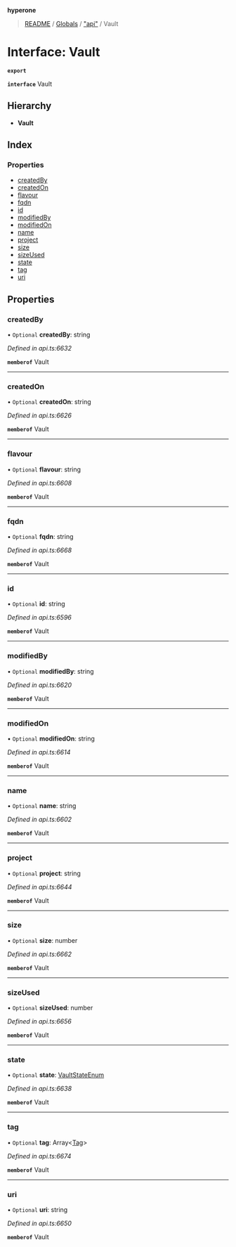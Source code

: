 **hyperone**

> [README](../README.md) / [Globals](../globals.md) / ["api"](../modules/_api_.md) / Vault

# Interface: Vault

**`export`** 

**`interface`** Vault

## Hierarchy

* **Vault**

## Index

### Properties

* [createdBy](_api_.vault.md#createdby)
* [createdOn](_api_.vault.md#createdon)
* [flavour](_api_.vault.md#flavour)
* [fqdn](_api_.vault.md#fqdn)
* [id](_api_.vault.md#id)
* [modifiedBy](_api_.vault.md#modifiedby)
* [modifiedOn](_api_.vault.md#modifiedon)
* [name](_api_.vault.md#name)
* [project](_api_.vault.md#project)
* [size](_api_.vault.md#size)
* [sizeUsed](_api_.vault.md#sizeused)
* [state](_api_.vault.md#state)
* [tag](_api_.vault.md#tag)
* [uri](_api_.vault.md#uri)

## Properties

### createdBy

• `Optional` **createdBy**: string

*Defined in api.ts:6632*

**`memberof`** Vault

___

### createdOn

• `Optional` **createdOn**: string

*Defined in api.ts:6626*

**`memberof`** Vault

___

### flavour

• `Optional` **flavour**: string

*Defined in api.ts:6608*

**`memberof`** Vault

___

### fqdn

• `Optional` **fqdn**: string

*Defined in api.ts:6668*

**`memberof`** Vault

___

### id

• `Optional` **id**: string

*Defined in api.ts:6596*

**`memberof`** Vault

___

### modifiedBy

• `Optional` **modifiedBy**: string

*Defined in api.ts:6620*

**`memberof`** Vault

___

### modifiedOn

• `Optional` **modifiedOn**: string

*Defined in api.ts:6614*

**`memberof`** Vault

___

### name

• `Optional` **name**: string

*Defined in api.ts:6602*

**`memberof`** Vault

___

### project

• `Optional` **project**: string

*Defined in api.ts:6644*

**`memberof`** Vault

___

### size

• `Optional` **size**: number

*Defined in api.ts:6662*

**`memberof`** Vault

___

### sizeUsed

• `Optional` **sizeUsed**: number

*Defined in api.ts:6656*

**`memberof`** Vault

___

### state

• `Optional` **state**: [VaultStateEnum](../enums/_api_.vaultstateenum.md)

*Defined in api.ts:6638*

**`memberof`** Vault

___

### tag

• `Optional` **tag**: Array\<[Tag](_api_.tag.md)>

*Defined in api.ts:6674*

**`memberof`** Vault

___

### uri

• `Optional` **uri**: string

*Defined in api.ts:6650*

**`memberof`** Vault
